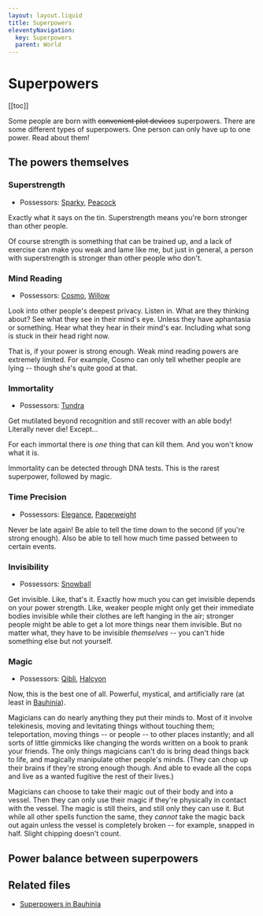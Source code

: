 ```yaml
---
layout: layout.liquid
title: Superpowers
eleventyNavigation:
  key: Superpowers
  parent: World
---
```


# Superpowers

[[toc]]

Some people are born with ~~convenient plot devices~~ superpowers. There are some different types of superpowers. One person can only have up to one power. Read about them!

## The powers themselves

### Superstrength

- Possessors: [Sparky](/characters/sparky/), [Peacock](/characters/peacock/)

Exactly what it says on the tin. Superstrength means you're born stronger than other people.

Of course strength is something that can be trained up, and a lack of exercise can make you weak and lame like me, but just in general, a person with superstrength is stronger than other people who don't.

### Mind Reading

- Possessors: [Cosmo](/characters/cosmo/), [Willow](/characters/willow/)

Look into other people's deepest privacy. Listen in. What are they thinking about? See what they see in their mind's eye. Unless they have aphantasia or something. Hear what they hear in their mind's ear. Including what song is stuck in their head right now.

That is, if your power is strong enough. Weak mind reading powers are extremely limited. For example, Cosmo can only tell whether people are lying -- though she's quite good at that.

### Immortality

- Possessors: [Tundra](/characters/tundra/)

Get mutilated beyond recognition and still recover with an able body! Literally never die! Except...

For each immortal there is *one* thing that can kill them. And you won't know what it is.

Immortality can be detected through DNA tests. This is the rarest superpower, followed by magic.

### Time Precision

- Possessors: [Elegance](/characters/elegance/), [Paperweight](/characters/paperweight/)

Never be late again! Be able to tell the time down to the second (if you're strong enough). Also be able to tell how much time passed between to certain events.

### Invisibility

- Possessors: [Snowball](/characters/snowball/)

Get invisible. Like, that's it. Exactly how much you can get invisible depends on your power strength. Like, weaker people might only get their immediate bodies invisible while their clothes are left hanging in the air; stronger people might be able to get a lot more things near them invisible. But no matter what, they have to be invisible *themselves* -- you can't hide something else but not yourself.

### Magic

- Possessors: [Qibli](/characters/qibli/), [Halcyon](/characters/halcyon/)

Now, this is the best one of all. Powerful, mystical, and artificially rare (at least in [Bauhinia](/world/bauhinia/)).

Magicians can do nearly anything they put their minds to. Most of it involve telekinesis, moving and levitating things without touching them; teleportation, moving things -- or people -- to other places instantly; and all sorts of little gimmicks like changing the words written on a book to prank your friends. The only things magicians can't do is bring dead things back to life, and magically manipulate other people's minds. (They can chop up their brains if they're strong enough though. And able to evade all the cops and live as a wanted fugitive the rest of their lives.)

Magicians can choose to take their magic out of their body and into a vessel. Then they can only use their magic if they're physically in contact with the vessel. The magic is still theirs, and still only they can use it. But while all other spells function the same, they *cannot* take the magic back out again unless the vessel is completely broken -- for example, snapped in half. Slight chipping doesn't count.

## Power balance between superpowers

## Related files

- [Superpowers in Bauhinia](/world/bauhinia/superpowers/)
